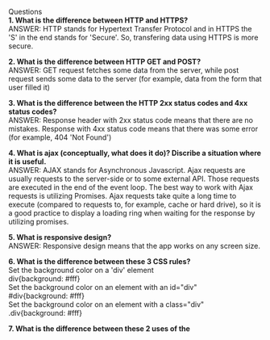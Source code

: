 Questions\
**1. What is the difference between HTTP and HTTPS?**\
  ANSWER: HTTP stands for Hypertext Transfer Protocol and in HTTPS the 'S' in the end stands for 'Secure'. So, transfering data using HTTPS is more secure.

**2. What is the difference between HTTP GET and POST?**\
  ANSWER: GET request fetches some data from the server, while post request sends some data to the server (for example, data from the form that user filled it)

**3. What is the difference between the HTTP 2xx status codes and 4xx status codes?**\
  ANSWER: Response header with 2xx status code means that there are no mistakes. Response with 4xx status code means that there was some error (for example, 404 'Not Found')

**4. What is ajax (conceptually, what does it do)? Discribe a situation where it is useful.**\
  ANSWER: AJAX stands for Asynchronous Javascript. Ajax requests are usually requests to the server-side or to some external API. Those requests are executed in the end of the event loop. The best way to work with Ajax requests is utilizing Promises. Ajax requests take quite a long time to execute (compared to requests to, for example, cache or hard drive), so it is a good practice to display a loading ring when waiting for the response by utilizing promises.

**5. What is responsive design?**\
  ANSWER: Responsive design means that the app works on any screen size.

**6. What is the difference between these 3 CSS rules?**\
  Set the background color on a 'div' element\
  div{background: #fff}\
  Set the background color on an element with an id="div"\
  #div{background: #fff}\
  Set the background color on an element with a class="div"\
  .div{background: #fff}

**7. What is the difference between these 2 uses of the <script> tag?**\
  Load Javascript from external file:\
  ```<script src="http://example.com/whatever.js></script>```

  Write Javascript inside HTML file:\
  ```<script>var whatever = true</script>```

  **8. What is the difference between these two javascript snippets?**\
  In this case function executes and returns value 2, that is assigned to variable x:\
  ```var x = function(){return 1+1;}();```

  This is a function expression:
  ```var y = function(){return 1+1;}```

  **PRACTICAL:**

  **1. Write HTML/CSS to draw the following scene:**


  ```
    <!DOCTYPE html>
    <html lang="en">
    <head>
      <meta charset="UTF-8">
      <meta name="viewport" content="width=<device-width>, initial-scale=1.0">
      <meta http-equiv="X-UA-Compatible" content="ie=edge">
      <title>Document</title>
      <style>
        #red, #blue {
          width: 200px;
          height: 200px;
        }

        #red {
          background-color: red;

          display: flex;
          justify-content: center;
          align-items: center;
        }

        #blue {
          background-color: blue;
        }

        #green {
          width: 100px;
          height: 100px;
          background-color: green;
        }
      </style>
    </head>
    <body>
      <div id="red">
        <div id="green"></div>
      </div>
      <div id="blue"></div>

    </body>
    </html>
```

**2. You have started analytics company with the domain“hashtag­-analytics.com.You provide this tracking pixel for your customers to place on their websites.By summing the number of times the pixel was loaded,you calculate the number of visitors to each site.**\
As it stands,this pixel has a problem because it will be cached by the browser.\
**a.Why is caching a problem for the analytics company?**\
  ANSWER: Because if the pixel is cached, the analytics company will no longer know how many times it was loaded (because the browser loads cache first)

**b.How could you prevent browser caching?(use any technique(s)you want)**\
  ANSWER: (source: https://developers.google.com/web/fundamentals/performance/optimizing-content-efficiency/http-caching)
  Caching policy is defined via the Cache-Control HTTP header. If you set it to 'no-store', that prevents the resource from being cached. This is the best option.
  Another option is to change the filename of the image (for example, embed a version number of the file) and force the user to download a new image.

**c.What will happen if the customer’s website is served over HTTPS?**\
  ANSWER: (source: https://www.admonsters.com/pixel-delivery-best-practices/)
  The tracking pixel will most likely not be sent.\
  **How could you modify the tracking pixel to fix that?**\
  ANSWER: ```<img src=”https://hashtag­analytics.com/12345/pixel.gif” width=”1” height=”1”/>```\
  Or some logic to construct 'src' attribute can be implemented based on value of location.protocol

**d.List some information the tracking company could collect (ex:IPaddress)**
  ANSWER: (source: https://en.ryte.com/wiki/Tracking_Pixel)
  - Operating system used (gives information on the use of mobile devices)
  - Type of website or email used, for example on mobile or desktop
  - Type of client used, for example a browser or mail program.
  - Client’s screen resolution
  - Time the email was read or website was visited
  - Activities on the website during a session (when using multiple tracking pixels)\

**e.List some additional information(if any)that could be collected if a <script> tag is used instead of an <img> tag.**\
  the screen resolution, plugins used, support of certain technologies by the browser, etc.


**3. Harder!**\
  The following image tag appears somewhere on some webpage.The rest of the page is valid HTML, but otherwise unknown.\
  ```<img id=”myimage” src=”​http://hashtag­analytics.com/myimage.jpg​” width=”300”height=”250”/>```
  Write CODE in plain javascript to do the following (jQuery is fine too,if you prefer):Every 2 seconds:­Check whether the image is viewable\
  **­If yes, write “visible” to the console (that is,window.console)­ If no,do nothing.

  ANSWER:
  ```
  <script>
    // function to check if the image is out of viewport (returns 'true' when the image is out of viewport)
    function isImageOutOfViewport (el) {
      var rect = el.getBoundingClientRect();
      // rect.bottom < 0 means the image is above the viewport
      // rect.right < 0 means the image is to the left outside of viewport
      // rect.left > window.innerWidth means an element is to the right outside of viewport
      // rect.top > window.innerHeight means an element is below the viewport
      return rect.bottom < 0 || rect.right < 0 || rect.left > window.innerWidth || rect.top > window.innerHeight;
    }
    // every 2 seconds check if the image is inside the viewport and log "visible" to the console if the image is visible
    setInterval(() => !isImageOutOfViewport(myimage) && console.log("visible"), 2000);

  </script>
  ```

